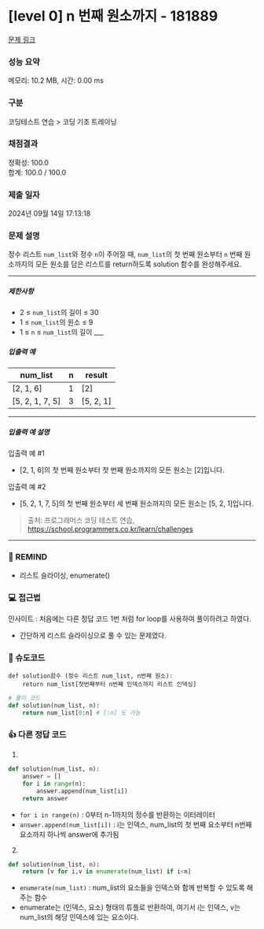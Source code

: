 # [level 0] n 번째 원소까지 - 181889 

[문제 링크](https://school.programmers.co.kr/learn/courses/30/lessons/181889) 

### 성능 요약

메모리: 10.2 MB, 시간: 0.00 ms

### 구분

코딩테스트 연습 > 코딩 기초 트레이닝

### 채점결과

정확성: 100.0<br/>합계: 100.0 / 100.0

### 제출 일자

2024년 09월 14일 17:13:18

### 문제 설명

<p>정수 리스트 <code>num_list</code>와 정수 <code>n</code>이 주어질 때, <code>num_list</code>의 첫 번째 원소부터 <code>n</code> 번째 원소까지의 모든 원소를 담은 리스트를 return하도록 solution 함수를 완성해주세요.</p>

<hr>

<h5>제한사항</h5>

<ul>
<li>2 ≤ <code>num_list</code>의 길이 ≤ 30</li>
<li>1 ≤ <code>num_list</code>의 원소 ≤ 9</li>
<li>1 ≤ <code>n</code> ≤ <code>num_list</code>의 길이
___</li>
</ul>

<h5>입출력 예</h5>
<table class="table">
        <thead><tr>
<th>num_list</th>
<th>n</th>
<th>result</th>
</tr>
</thead>
        <tbody><tr>
<td>[2, 1, 6]</td>
<td>1</td>
<td>[2]</td>
</tr>
<tr>
<td>[5, 2, 1, 7, 5]</td>
<td>3</td>
<td>[5, 2, 1]</td>
</tr>
</tbody>
      </table>
<hr>

<h5>입출력 예 설명</h5>

<p>입출력 예 #1</p>

<ul>
<li>[2, 1, 6]의 첫 번째 원소부터 첫 번째 원소까지의 모든 원소는 [2]입니다.</li>
</ul>

<p>입출력 예 #2</p>

<ul>
<li>[5, 2, 1, 7, 5]의 첫 번째 원소부터 세 번째 원소까지의 모든 원소는 [5, 2, 1]입니다.</li>
</ul>


> 출처: 프로그래머스 코딩 테스트 연습, https://school.programmers.co.kr/learn/challenges
---
### 🤔 REMIND
- 리스트 슬라이싱, enumerate()

### 💻 접근법
인사이트 : 처음에는 다른 정답 코드 1번 처럼 for loop를 사용하여 풀이하려고 하였다.
- 간단하게 리스트 슬라이싱으로 풀 수 있는 문제였다.

### 📝 슈도코드
```
def solution함수 (정수 리스트 num_list, n번째 원소):
    return num_list[첫번째부터 n번째 인덱스까지 리스트 인덱싱]
```
```python
# 풀이 코드
def solution(num_list, n):
    return num_list[0:n] # [:n] 도 가능
```

### 👍 다른 정답 코드
1.
```python
def solution(num_list, n):
    answer = []
    for i in range(n):
        answer.append(num_list[i])
    return answer
```
- `for i in range(n)` : 0부터 n-1까지의 정수를 반환하는 이터레이터
- `answer.append(num_list[i])` : i는 인덱스, num_list의 첫 번째 요소부터 n번째 요소까지 하나씩 answer에 추가됨
2.
```python
def solution(num_list, n):
    return [v for i,v in enumerate(num_list) if i<n]
```
- `enumerate(num_list)` : num_list의 요소들을 인덱스와 함께 반복할 수 있도록 해주는 함수
-  enumerate는 (인덱스, 요소) 형태의 튜플로 반환하여, 여기서 i는 인덱스, v는 num_list의 해당 인덱스에 있는 요소이다.
